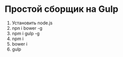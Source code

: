 # Простой сборщик на Gulp
1. Установить node.js
2. npn i bower -g
3. npm i gulp -g
4. npm i
5. bower i
6. gulp